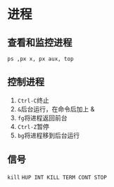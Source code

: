 # 进程

## 查看和监控进程
`ps ,px x, px aux, top`

## 控制进程
1. `Ctrl-C`终止
2. `&`后台运行，在命令后加上 &
3. `fg`将进程返回前台
4. `Ctrl-Z`暂停
5. `bg`将进程移到后台运行

## 信号
`kill` `HUP INT KILL TERM CONT STOP`